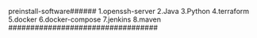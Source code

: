 preinstall-software######
1.openssh-server
2.Java
3.Python
4.terraform
5.docker
6.docker-compose
7.jenkins
8.maven
##################################

